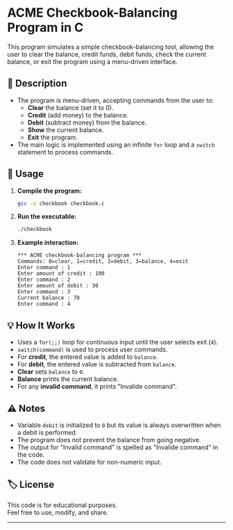 # ACME Checkbook-Balancing Program in C

This program simulates a simple checkbook-balancing tool, allowing the user to clear the balance, credit funds, debit funds, check the current balance, or exit the program using a menu-driven interface.

## 📄 Description

- The program is menu-driven, accepting commands from the user to:
  - **Clear** the balance (set it to 0).
  - **Credit** (add money) to the balance.
  - **Debit** (subtract money) from the balance.
  - **Show** the current balance.
  - **Exit** the program.
- The main logic is implemented using an infinite `for` loop and a `switch` statement to process commands.

## 📝 Usage

1. **Compile the program:**
   ```sh
   gcc -o checkbook checkbook.c
   ```

2. **Run the executable:**
   ```sh
   ./checkbook
   ```

3. **Example interaction:**
   ```
   *** ACME checkbook-balancing program ***
   Commands: 0=clear, 1=credit, 2=debit, 3=balance, 4=exit
   Enter command : 1
   Enter amount of credit : 100
   Enter command : 2
   Enter amount of debit : 30
   Enter command : 3
   Current balance : 70
   Enter command : 4
   ```

## 💡 How It Works

- Uses a `for(;;)` loop for continuous input until the user selects exit (`4`).
- `switch(command)` is used to process user commands.
- For **credit**, the entered value is added to `balance`.
- For **debit**, the entered value is subtracted from `balance`.
- **Clear** sets `balance` to `0`.
- **Balance** prints the current balance.
- For any **invalid command**, it prints "Invalide command".

## ⚠️ Notes

- Variable `debit` is initialized to `0` but its value is always overwritten when a debit is performed.
- The program does not prevent the balance from going negative.
- The output for "Invalid command" is spelled as "Invalide command" in the code.
- The code does not validate for non-numeric input.

## 🏷️ License

This code is for educational purposes.  
Feel free to use, modify, and share.

---
